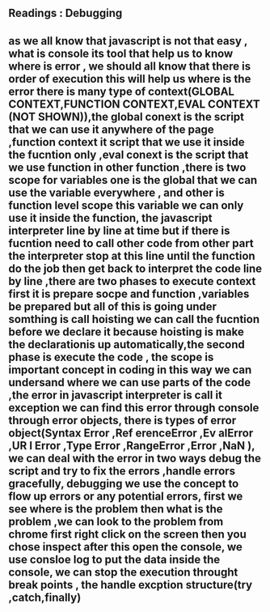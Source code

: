 ## Readings : Debugging


## as we all know that javascript is not that easy , what is console its tool that help us to know where is error , we should all know that there is order of execution this will help us where is the error there is many type of context(GLOBAL CONTEXT,FUNCTION CONTEXT,EVAL CONTEXT (NOT SHOWN)),the global conext is the script that we can use it anywhere of the page ,function context it script that we use it inside the fucntion only ,eval conext is the script that we use function in other function  ,there is two scope for variables one is the global that we can use the variable everywhere , and other is function level scope this  variable we can only use it inside the  function, the javascript interpreter line by line at time but if there is fucntion need to call other code from other part  the interpreter stop at this line until the function do the job then get back to interpret the code line by line ,there are two phases to execute context first it is prepare socpe and function ,variables be prepared but all of this is going under somthing is call hoisting we can call the fucntion before we declare it because hoisting is make the declarationis up automatically,the second phase is execute the code , the scope is important concept in coding in this way we can undersand where we can use parts of the code  ,the error in javascript interpreter is call it exception we can find this error through console through error objects, there is types of error object(Syntax Error ,Ref erenceError ,Ev alError ,UR I Error ,Type Error ,RangeError ,Error ,NaN ), we can deal with the error in two ways debug the script and try to fix the errors ,handle errors gracefully, debugging we use the concept to flow up errors or any potential errors, first we see where is the problem then what is the problem ,we can look to the problem from chrome first right click on the screen then you chose inspect after this open the console, we use consloe log to put the data inside the console, we can stop the execution throught break points , the handle excption structure(try ,catch,finally)